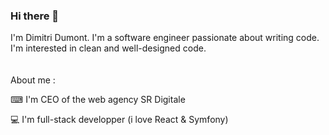 ### Hi there 👋

I'm Dimitri Dumont. I'm a software engineer passionate about writing code. I'm interested in clean and well-designed code.
<br/><br/><br/>
About me :

⌨ I'm CEO of the web agency SR Digitale

💻 I'm full-stack developper (i love React & Symfony) 

